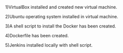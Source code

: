 1)VirtualBox installed and created new virtual machine. 

2)Ubuntu operating system installed in virtual machine.

3)A shell script to install the Docker has been created.

4)Dockerfile has been created.

5)Jenkins installed locally with shell script.
